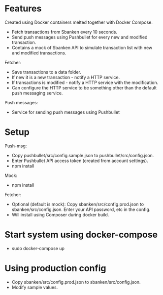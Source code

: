 # Features

Created using Docker containers melted together with Docker Compose.

- Fetch transactions from Sbanken every 10 seconds.
- Send push messages using Pushbullet for every new and modified transaction.
- Contains a mock of Sbanken API to simulate transaction list with new and modified transactions.

Fetcher:
- Save transactions to a data folder.
- If new it is a new transaction - notify a HTTP service.
- If transactions is modified - notify a HTTP service with the modification.
- Can configure the HTTP service to be something other than the default push messaging service.

Push messages:
- Service for sending push messages using Pushbullet

# Setup

Push-msg:

- Copy pushbullet/src/config.sample.json to pushbullet/src/config.json.
- Enter Pushbullet API access token (created from account settings).
- npm install

Mock:
- npm install

Fetcher:
- Optional (default is mock): Copy sbanken/src/config.prod.json to sbanken/src/config.json. Enter your API password, etc in the config.
- Will install using Composer during docker build.

# Start system using docker-compose

- sudo docker-compose up

# Using production config

- Copy sbanken/src/config.prod.json to sbanken/src/config.json.
- Modify sample values.
